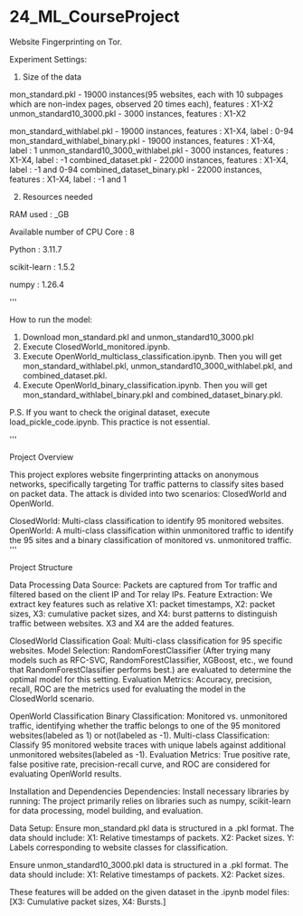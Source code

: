 # 24_ML_CourseProject
Website Fingerprinting on Tor.

Experiment Settings:

1) Size of the data

mon_standard.pkl - 19000 instances(95 websites, each with 10 subpages which are non-index pages, observed 20 times each), features : X1-X2
unmon_standard10_3000.pkl - 3000 instances, features : X1-X2

mon_standard_withlabel.pkl - 19000 instances, features : X1-X4, label : 0-94 
mon_standard_withlabel_binary.pkl - 19000 instances, features : X1-X4, label : 1
unmon_standard10_3000_withlabel.pkl - 3000 instances, features : X1-X4, label : -1
combined_dataset.pkl - 22000 instances, features : X1-X4, label : -1 and 0-94
combined_dataset_binary.pkl - 22000 instances, features : X1-X4, label : -1 and 1

2) Resources needed

RAM used : _GB

Available number of CPU Core : 8


Python : 3.11.7

scikit-learn : 1.5.2

numpy : 1.26.4

'''

How to run the model:

1. Download mon_standard.pkl and unmon_standard10_3000.pkl
2. Execute ClosedWorld_monitored.ipynb.
3. Execute OpenWorld_multiclass_classification.ipynb. Then you will get mon_standard_withlabel.pkl, unmon_standard10_3000_withlabel.pkl, and combined_dataset.pkl.
4. Execute OpenWorld_binary_classification.ipynb. Then you will get mon_standard_withlabel_binary.pkl and combined_dataset_binary.pkl.
   
P.S. If you want to check the original dataset, execute load_pickle_code.ipynb. This practice is not essential.

'''


Project Overview

This project explores website fingerprinting attacks on anonymous networks, specifically targeting Tor traffic patterns to classify sites based on packet data.
The attack is divided into two scenarios: ClosedWorld and OpenWorld.

ClosedWorld: Multi-class classification to identify 95 monitored websites.
OpenWorld: A multi-class classification within unmonitored traffic to identify the 95 sites and a binary classification of monitored vs. unmonitored traffic.
'''

Project Structure


Data Processing
Data Source: Packets are captured from Tor traffic and filtered based on the client IP and Tor relay IPs.
Feature Extraction: We extract key features such as relative X1: packet timestamps, X2: packet sizes, X3: cumulative packet sizes, and X4: burst patterns to distinguish traffic between websites.
X3 and X4 are the added features.



ClosedWorld Classification
Goal: Multi-class classification for 95 specific websites.
Model Selection: RandomForestClassifier (After trying many models such as RFC-SVC, RandomForestClassifier, XGBoost, etc., we found that RandomForestClassifier performs best.) are evaluated to determine the optimal model for this setting.
Evaluation Metrics: Accuracy, precision, recall, ROC are the metrics used for evaluating the model in the ClosedWorld scenario.

OpenWorld Classification
Binary Classification: Monitored vs. unmonitored traffic, identifying whether the traffic belongs to one of the 95 monitored websites(labeled as 1) or not(labeled as -1).
Multi-class Classification: Classify 95 monitored website traces with unique labels against additional unmonitored websites(labeled as -1).
Evaluation Metrics: True positive rate, false positive rate, precision-recall curve, and ROC are considered for evaluating OpenWorld results.



Installation and Dependencies
Dependencies: Install necessary libraries by running:
The project primarily relies on libraries such as numpy, scikit-learn for data processing, model building, and evaluation.



Data Setup:
Ensure mon_standard.pkl data is structured in a .pkl format. The data should include:
X1: Relative timestamps of packets.
X2: Packet sizes.
Y: Labels corresponding to website classes for classification.

Ensure unmon_standard10_3000.pkl data is structured in a .pkl format. The data should include:
X1: Relative timestamps of packets.
X2: Packet sizes.

These features will be added on the given dataset in the .ipynb model files: [X3: Cumulative packet sizes, X4: Bursts.]
